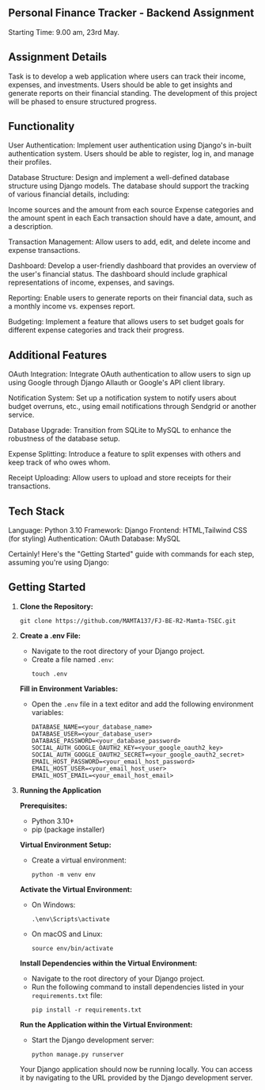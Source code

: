 ## Personal Finance Tracker - Backend Assignment

Starting Time: 9.00 am, 23rd May.

## Assignment Details
Task is to develop a web application where users can track their income, expenses, and investments. 
Users should be able to get insights and generate reports on their financial standing. 
The development of this project will be phased to ensure structured progress.

## Functionality

User Authentication: Implement user authentication using Django's in-built authentication system. Users should be able to register, log in, and manage their profiles.

Database Structure: Design and implement a well-defined database structure using Django models. The database should support the tracking of various financial details, including:

Income sources and the amount from each source
Expense categories and the amount spent in each
Each transaction should have a date, amount, and a description.

Transaction Management: Allow users to add, edit, and delete income and expense transactions.

Dashboard: Develop a user-friendly dashboard that provides an overview of the user's financial status. The dashboard should include graphical representations of income, expenses, and savings.

Reporting: Enable users to generate reports on their financial data, such as a monthly income vs. expenses report.

Budgeting: Implement a feature that allows users to set budget goals for different expense categories and track their progress.

## Additional Features

OAuth Integration: Integrate OAuth authentication to allow users to sign up using Google through Django Allauth or Google's API client library.

Notification System: Set up a notification system to notify users about budget overruns, etc., using email notifications through Sendgrid or another service.

Database Upgrade: Transition from SQLite to MySQL to enhance the robustness of the database setup.

Expense Splitting: Introduce a feature to split expenses with others and keep track of who owes whom.

Receipt Uploading: Allow users to upload and store receipts for their transactions.

## Tech Stack

Language: Python 3.10
Framework: Django
Frontend: HTML,Tailwind CSS (for styling)
Authentication: OAuth
Database: MySQL


Certainly! Here's the "Getting Started" guide with commands for each step, assuming you're using Django:

## Getting Started

1. **Clone the Repository:**
   ```
   git clone https://github.com/MAMTA137/FJ-BE-R2-Mamta-TSEC.git
   ```

2. **Create a .env File:**
   - Navigate to the root directory of your Django project.
   - Create a file named `.env`:
     ```
     touch .env
     ```

   **Fill in Environment Variables:**
   - Open the `.env` file in a text editor and add the following environment variables:
     ```
     DATABASE_NAME=<your_database_name>
     DATABASE_USER=<your_database_user>
     DATABASE_PASSWORD=<your_database_password>
     SOCIAL_AUTH_GOOGLE_OAUTH2_KEY=<your_google_oauth2_key>
     SOCIAL_AUTH_GOOGLE_OAUTH2_SECRET=<your_google_oauth2_secret>
     EMAIL_HOST_PASSWORD=<your_email_host_password>
     EMAIL_HOST_USER=<your_email_host_user>
     EMAIL_HOST_EMAIL=<your_email_host_email>
     ```

4. **Running the Application**

   **Prerequisites:**
   - Python 3.10+
   - pip (package installer)

   **Virtual Environment Setup:**
   - Create a virtual environment:
     ```
     python -m venv env
     ```

   **Activate the Virtual Environment:**
   - On Windows:
     ```
     .\env\Scripts\activate
     ```
   - On macOS and Linux:
     ```
     source env/bin/activate
     ```

   **Install Dependencies within the Virtual Environment:**
   - Navigate to the root directory of your Django project.
   - Run the following command to install dependencies listed in your `requirements.txt` file:
     ```
     pip install -r requirements.txt
     ```

   **Run the Application within the Virtual Environment:**
   - Start the Django development server:
     ```
     python manage.py runserver
     ```

   Your Django application should now be running locally. You can access it by navigating to the URL provided by the Django development server.

